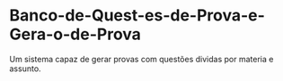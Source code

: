 # Banco-de-Quest-es-de-Prova-e-Gera-o-de-Prova
Um sistema capaz de gerar provas com questões dividas por materia e assunto.
